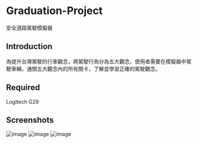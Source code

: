 # Graduation-Project

安全道路駕駛模擬器

## Introduction

為提升台灣駕駛的行車觀念，將駕駛行為分為五大觀念，使用者需要在模擬器中駕駛車輛，通關五大觀念內的所有關卡，了解並學習正確的駕駛觀念。

## Required

Logitech G29

## Screenshots

![image](https://github.com/holydarktank2/Graduation-Project/blob/main/screenshots/Screenshot1.PNG)
![image](https://github.com/holydarktank2/Graduation-Project/blob/main/screenshots/Screenshot1.PNG)
![image](https://github.com/holydarktank2/Graduation-Project/blob/main/screenshots/Screenshot1.PNG)